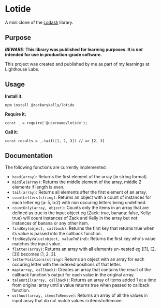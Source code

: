 # Lotide

A mini clone of the [Lodash](https://lodash.com) library.

## Purpose

**_BEWARE:_ This library was published for learning purposes. It is _not_ intended for use in production-grade software.**

This project was created and published by me as part of my learnings at Lighthouse Labs. 

## Usage

**Install it:**

`npm install @zackorykelly/lotide`

**Require it:**

`const _ = require('@username/lotide');`

**Call it:**

`const results = _.tail([1, 2, 3]) // => [2, 3]`

## Documentation

The following functions are currently implemented:

* `head(array)`: Returns the first element of the array (in string format).
* `middle(array)`: Returns the middle element of the array, middle 2 elements if length is even.
* `tail(array)`: Returns all elements after the first element of an array.
* `countLetters(string)`: Returns an object with a count of instances for each letter eg {a: 5, b:2} with non occuring letters being undefined.
* `countOnly(array, object)`: Counts only the items in an array that are defined as true in the input object eg {Zack: true, banana: false, Kelly: true} will count instances of Zack and Kelly in the array but not instances of banana or any other item.
* `findKey(object, callback)`: Returns the first key that returns true when its value is passed into the callback function.
* `findKeyByValue(object, valueToFind)`: Returns the first key who's value matches the input value.
* `flatten(array)`: Returns an array with all elements un-nested eg [[1], [2, [3]] becomes [1, 2, 3].
* `letterPositions(string)`: Returns an object with an array for each occuring letter with the indexed positions of that letter. 
* `map(array, callback)`: Creates an array that contains the result of the callback function's output for each value in the original array.
* `taleUntil(array, callback)`: Returns an array of items added 1 at a time from original array until a value returns true when passed to callback function.
* `without(array, itemsToRemove)`: Returns an array of all the values in input array that do not match values in itemsToRemove.